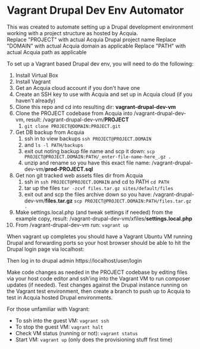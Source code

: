 # Vagrant Drupal Dev Env Automator

This was created to automate setting up a Drupal development environment working with a project structure as hosted by Acquia.  
Replace "PROJECT" with actual Acquia Drupal project name
Replace "DOMAIN" with actual Acquia domain as applicable
Replace "PATH" with actual Acquia path as applicable

To set up a Vagrant based Drupal dev env, you will need to do the following:

1. Install Virtual Box
1. Install Vagrant
1. Get an Acquia cloud account if you don't have one
1. Create an SSH key to use with Acquia and set up in Acquia cloud (if you haven't already)
1. Clone this repo and cd into resulting dir:  **vagrant-drupal-dev-vm**
1. Clone the PROJECT codebase from Acquia into /vagrant-drupal-dev-vm, result: /vagrant-drupal-dev-vm/**PROJECT**
    1. `git clone PROJECT@DOMAIN:PROJECT.git`
1. Get DB backup from Acquia
    1. ssh in to view backups `ssh PROJECT@PROJECT.DOMAIN` 
    1. and `ls -l PATH/backups`
    1. exit out noting backup file name and scp it down: 
       `scp PROJECT@PROJECT.DOMAIN:PATH/_enter-file-name-here_.gz .`
    1. unzip and rename so you have this exact file name: /vagrant-drupal-dev-vm/**prod-PROJECT.sql**
1. Get non git tracked web assets files dir from Acquia
    1. ssh in `ssh PROJECT@PROJECT.DOMAIN` 
       and cd to PATH `cd PATH`
    1. tar up the files `tar -zcvf files.tar.gz sites/default/files`
    1. exit out and scp the files archive down so you have: /vagrant-drupal-dev-vm/**files.tar.gz**
       `scp PROJECT@PROJECT.DOMAIN:PATH/files.tar.gz .`
1. Make settings.local.php (and tweak settings if needed) from the example copy, 
   result: /vagrant-drupal-dev-vm/xfiles/**settings.local.php**
1. From /vagrant-drupal-dev-vm run: `vagrant up`

When vagrant up completes you should have a Vagrant Ubuntu VM running Drupal and forwarding ports so your host browser should be able to hit the Drupal login page via localhost:

Then log in to drupal admin
https://localhost/user/login

Make code changes as needed in the PROJECT codebase by editing files via your host code editor and ssh'ing into the Vagrant VM to run composer updates (if needed).  Test changes against the Drupal instance running on the Vagrant test environment, then create a branch to push up to Acquia to test in Acquia hosted Drupal environments.

For those unfamiliar with Vagrant:

* To ssh into the guest VM:  `vagrant ssh`
* To stop the guest VM:  `vagrant halt`
* Check VM status (running or not): `vagrant status`
* Start VM: `vagrant up` (only does the provisioning stuff first time)
